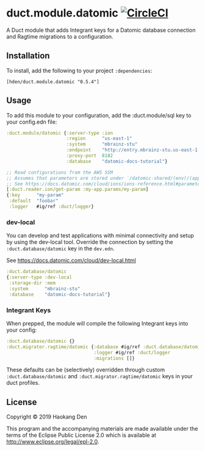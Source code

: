# duct.module.datomic [![CircleCI](https://circleci.com/gh/hden/duct.module.datomic/tree/master.svg?style=svg)](https://circleci.com/gh/hden/duct.module.datomic/tree/master)

A Duct module that adds Integrant keys for a Datomic database connection and Ragtime migrations to a configuration.

## Installation

To install, add the following to your project `:dependencies`:

`[hden/duct.module.datomic "0.5.4"]`

## Usage

To add this module to your configuration, add the :duct.module/sql key to your config.edn file:

```clojure
:duct.module/datomic {:server-type :ion
                      :region      "us-east-1"
                      :system      "mbrainz-stu"
                      :endpoint    "http://entry.mbrainz-stu.us-east-1.datomic.net:8182"
                      :proxy-port  8182
                      :database    "datomic-docs-tutorial"}

;; Read configurations from the AWS SSM
;; Assumes that parameters are stored under `/datomic-shared/(env)/(app-name)/`
;; See https://docs.datomic.com/cloud/ions/ions-reference.html#parameters-example
[:duct.reader.ion/get-param :my-app.params/my-param]
{:key      "my-param"
 :default  "foobar"
 :logger   #ig/ref :duct/logger}
```

### dev-local

You can develop and test applications with minimal connectivity and setup by using the dev-local tool. Override the connection by setting the `:duct.database/datomic` key in the `dev.edn`.

See https://docs.datomic.com/cloud/dev-local.html

```clojure
:duct.database/datomic
{:server-type :dev-local
 :storage-dir :mem
 :system      "mbrainz-stu"
 :database    "datomic-docs-tutorial"}
```

### Integrant Keys

When prepped, the module will compile the following Integrant keys into your config:

```clojure
:duct.database/datomic {}
:duct.migrator.ragtime/datomic {:database #ig/ref :duct.database/datomic
                                :logger #ig/ref :duct/logger
                                :migrations []}
```

These defaults can be (selectively) overridden through custom `:duct.database/datomic` and `:duct.migrator.ragtime/datomic` keys in your duct profiles.

## License

Copyright © 2019 Haokang Den

This program and the accompanying materials are made available under the
terms of the Eclipse Public License 2.0 which is available at
http://www.eclipse.org/legal/epl-2.0.
